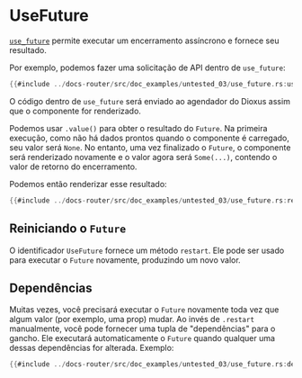 # UseFuture

[`use_future`](https://docs.rs/dioxus-hooks/latest/dioxus_hooks/fn.use_future.html) permite executar um encerramento assíncrono e fornece seu resultado.

Por exemplo, podemos fazer uma solicitação de API dentro de `use_future`:

```rust
{{#include ../docs-router/src/doc_examples/untested_03/use_future.rs:use_future}}
```

O código dentro de `use_future` será enviado ao agendador do Dioxus assim que o componente for renderizado.

Podemos usar `.value()` para obter o resultado do `Future`. Na primeira execução, como não há dados prontos quando o componente é carregado, seu valor será `None`. No entanto, uma vez finalizado o `Future`, o componente será renderizado novamente e o valor agora será `Some(...)`, contendo o valor de retorno do encerramento.

Podemos então renderizar esse resultado:

```rust
{{#include ../docs-router/src/doc_examples/untested_03/use_future.rs:render}}
```

## Reiniciando o `Future`

O identificador `UseFuture` fornece um método `restart`. Ele pode ser usado para executar o `Future` novamente, produzindo um novo valor.

## Dependências

Muitas vezes, você precisará executar o `Future` novamente toda vez que algum valor (por exemplo, uma prop) mudar. Ao invés de `.restart` manualmente, você pode fornecer uma tupla de "dependências" para o gancho. Ele executará automaticamente o `Future` quando qualquer uma dessas dependências for alterada. Exemplo:

```rust
{{#include ../docs-router/src/doc_examples/untested_03/use_future.rs:dependency}}
```

